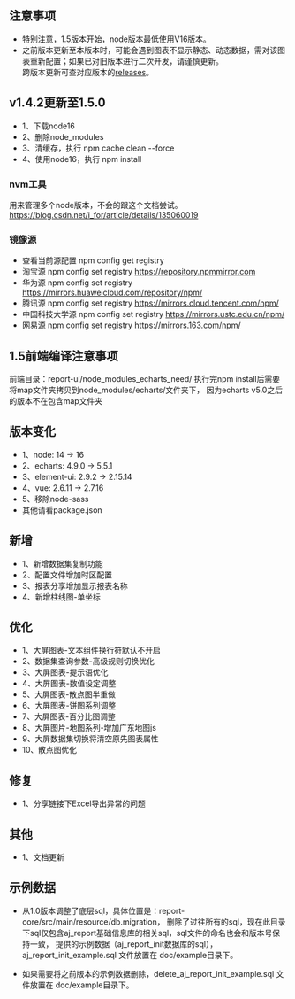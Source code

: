 ## 注意事项

- 特别注意，1.5版本开始，node版本最低使用V16版本。
- 之前版本更新至本版本时，可能会遇到图表不显示静态、动态数据，需对该图表重新配置；如果已对旧版本进行二次开发，请谨慎更新。<br>
  跨版本更新可查对应版本的[releases](https://gitee.com/anji-plus/report/releases)。<br>

  
## v1.4.2更新至1.5.0

- 1、下载node16
- 2、删除node_modules
- 3、清缓存，执行 npm cache clean --force
- 4、使用node16，执行 npm install

### nvm工具
用来管理多个node版本，不会的跟这个文档尝试。
https://blog.csdn.net/i_for/article/details/135060019

### 镜像源
- 查看当前源配置
  npm config get registry
- 淘宝源
  npm config set registry https://repository.npmmirror.com
- 华为源
  npm config set registry https://mirrors.huaweicloud.com/repository/npm/
- 腾讯源
  npm config set registry https://mirrors.cloud.tencent.com/npm/
- 中国科技大学源
  npm config set registry https://mirrors.ustc.edu.cn/npm/
- 网易源
  npm config set registry https://mirrors.163.com/npm/


## 1.5前端编译注意事项
前端目录：report-ui/node_modules_echarts_need/
执行完npm install后需要将map文件夹拷贝到node_modules/echarts/文件夹下，
因为echarts v5.0之后的版本不在包含map文件夹


## 版本变化
- 1、node: 14 -> 16
- 2、echarts: 4.9.0 -> 5.5.1
- 3、element-ui: 2.9.2 -> 2.15.14
- 4、vue: 2.6.11 -> 2.7.16
- 5、移除node-sass
- 其他请看package.json


## 新增

- 1、新增数据集复制功能
- 2、配置文件增加时区配置
- 3、报表分享增加显示报表名称
- 4、新增柱线图-单坐标


## 优化

- 1、大屏图表-文本组件换行符默认不开启
- 2、数据集查询参数-高级规则切换优化
- 3、大屏图表-提示语优化
- 4、大屏图表-数值设定调整
- 5、大屏图表-散点图半重做
- 6、大屏图表-饼图系列调整
- 7、大屏图表-百分比图调整
- 8、大屏图片-地图系列-增加广东地图js
- 9、大屏数据集切换将清空原先图表属性
- 10、散点图优化

## 修复
- 1、分享链接下Excel导出异常的问题

## 其他

- 1、文档更新

## 示例数据

- 从1.0版本调整了底层sql，具体位置是：report-core/src/main/resource/db.migration，
  删除了过往所有的sql，现在此目录下sql仅包含aj_report基础信息库的相关sql，sql文件的命名也会和版本号保持一致，
  提供的示例数据（aj_report_init数据库的sql），aj_report_init_example.sql 文件放置在 doc/example目录下。

- 如果需要将之前版本的示例数据删除，delete_aj_report_init_example.sql 文件放置在 doc/example目录下。

